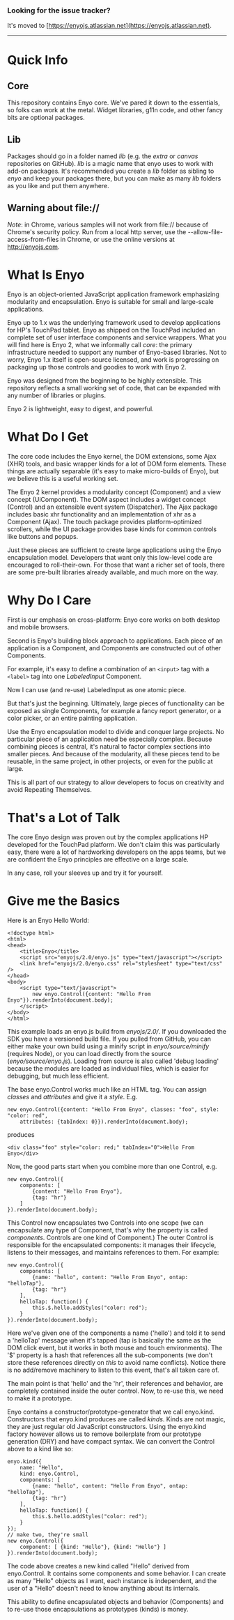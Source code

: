 ### Looking for the issue tracker?  
It's moved to [https://enyojs.atlassian.net](https://enyojs.atlassian.net).

---

# Quick Info

## Core

This repository contains Enyo core. We've pared it down to the essentials, so folks can work at the metal. Widget libraries, g11n code, and other fancy bits are optional packages.

## Lib

Packages should go in a folder named _lib_ (e.g. the _extra_ or _canvas_ repositories on GitHub). _lib_ is a magic name that enyo uses to work with add-on packages. It's recommended you create a _lib_ folder as sibling to _enyo_ and keep your packages there, but you can make as many _lib_ folders as you like and put them anywhere.

## Warning about file://

_Note_: in Chrome, various samples will not work from file:// because of Chrome's security policy. Run from a local http server, use the --allow-file-access-from-files in Chrome, or use the online versions at http://enyojs.com.

# What Is Enyo

Enyo is an object-oriented JavaScript application framework emphasizing modularity and encapsulation. Enyo is suitable for small and large-scale applications.

Enyo up to 1.x was the underlying framework used to develop applications for HP's TouchPad tablet. Enyo as shipped on the TouchPad included an complete set of user interface components and service wrappers. What you will find here is Enyo 2, what we informally call _core_: the primary infrastructure needed to support any number of Enyo-based libraries. Not to worry, Enyo 1.x itself is open-source licensed, and work is progressing on packaging up those controls and goodies to work with Enyo 2.

Enyo was designed from the beginning to be highly extensible. This repository reflects a small working set of code, that can be expanded with any number of libraries or plugins. 

Enyo 2 is lightweight, easy to digest, and powerful. 

# What Do I Get

The core code includes the Enyo kernel, the DOM extensions, some Ajax (XHR) tools, and basic wrapper kinds for a lot of DOM form elements. These things are actually separable (it's easy to make micro-builds of Enyo), but we believe this is a useful working set. 

The Enyo 2 kernel provides a modularity concept (Component) and a view concept (UiComponent). The DOM aspect includes a widget concept (Control) and an extensible event system (Dispatcher). The Ajax package includes basic xhr functionality and an implementation of xhr as a Component (Ajax).  The touch package provides platform-optimized scrollers, while the UI package provides base kinds for common controls like buttons and popups.

Just these pieces are sufficient to create large applications using the Enyo encapsulation model. Developers that want only this low-level code are encouraged to roll-their-own. For those that want a richer set of tools, there are some pre-built libraries already available, and much more on the way.

# Why Do I Care

First is our emphasis on cross-platform: Enyo core works on both desktop and mobile browsers.

Second is Enyo's building block approach to applications. Each piece of an application is a Component, and Components are constructed out of other Components.

For example, it's easy to define a combination of an `<input>` tag with a `<label>` tag into one _LabeledInput_ Component. 

Now I can use (and re-use) LabeledInput as one atomic piece. 

But that's just the beginning. Ultimately, large pieces of functionality can be exposed as single Components, for example a fancy report generator, or a color picker, or an entire painting application.

Use the Enyo encapsulation model to divide and conquer large projects. No particular piece of an application need be especially complex. Because combining pieces is central, it's natural to factor complex sections into smaller pieces. And because of the modularity, all these pieces tend to be reusable, in the same project, in other projects, or even for the public at large.

This is all part of our strategy to allow developers to focus on creativity and avoid Repeating Themselves.

# That's a Lot of Talk

The core Enyo design was proven out by the complex applications HP developed for the TouchPad platform. We don't claim this was particularly easy, there were a lot of hardworking developers on the apps teams, but we are confident the Enyo principles are effective on a large scale.

In any case, roll your sleeves up and try it for yourself.

# Give me the Basics

Here is an Enyo Hello World:

	<!doctype html>
	<html>
	<head>
		<title>Enyo</title>
		<script src="enyojs/2.0/enyo.js" type="text/javascript"></script>
		<link href="enyojs/2.0/enyo.css" rel="stylesheet" type="text/css" />
	</head>
	<body>
		<script type="text/javascript">
			new enyo.Control({content: "Hello From Enyo"}).renderInto(document.body);
		</script>
	</body>
	</html>

This example loads an enyo.js build from _enyojs/2.0/_. If you downloaded the SDK you have a versioned build file. If you pulled from GitHub, you can either make your own build using a minify script in _enyo/source/minify_ (requires Node), or you can load directly from the source (_enyo/source/enyo.js_). Loading from source is also called 'debug loading' because the modules are loaded as individual files, which is easier for debugging, but much less efficient.

The base enyo.Control works much like an HTML tag. You can assign _classes_ and _attributes_ and give it a _style_. E.g.

	new enyo.Control({content: "Hello From Enyo", classes: "foo", style: "color: red", 
        attributes: {tabIndex: 0}}).renderInto(document.body);

produces

	<div class="foo" style="color: red;" tabIndex="0">Hello From Enyo</div>

Now, the good parts start when you combine more than one Control, e.g.

	new enyo.Control({
		components: [
			{content: "Hello From Enyo"},
			{tag: "hr"}
		]
	}).renderInto(document.body);

This Control now encapsulates two Controls into one scope (we can encapsulate any type of Component, that's why the property is called _components_. Controls are one kind of Component.) The outer Control is responsible for the encapsulated components: it manages their lifecycle, listens to their messages, and maintains references to them. For example:

	new enyo.Control({
		components: [
			{name: "hello", content: "Hello From Enyo", ontap: "helloTap"},
			{tag: "hr"}
		],
		helloTap: function() {
			this.$.hello.addStyles("color: red");
		}
	}).renderInto(document.body);

Here we've given one of the components a name ('hello') and told it to send a 'helloTap' message when it's tapped (tap is basically the same as the DOM click event, but it works in both mouse and touch environments). The '$' property is a hash that references all the sub-components (we don't store these references directly on _this_ to avoid name conflicts). Notice there is no add/remove machinery to listen to this event, that's all taken care of.

The main point is that 'hello' and the 'hr', their references and behavior, are completely contained inside the outer control. Now, to re-use this, we need to make it a prototype.

Enyo contains a constructor/prototype-generator that we call enyo.kind. Constructors that enyo.kind produces are called _kinds_. Kinds are not magic, they are just regular old JavaScript constructors. Using the enyo.kind factory however allows us to remove boilerplate from our prototype generation (DRY) and have compact syntax. We can convert the Control above to a kind like so:

	enyo.kind({
		name: "Hello",
		kind: enyo.Control,
		components: [
			{name: "hello", content: "Hello From Enyo", ontap: "helloTap"},
			{tag: "hr"}
		],
		helloTap: function() {
			this.$.hello.addStyles("color: red");
		}
	});
	// make two, they're small
	new enyo.Control({
        component: [ {kind: "Hello"}, {kind: "Hello"} ]
    }).renderInto(document.body);

The code above creates a new kind called "Hello" derived from enyo.Control. It contains some components and some behavior. I can create as many "Hello" objects as I want, each instance is independent, and the user of a "Hello" doesn't need to know anything about its internals.

This ability to define encapsulated objects and behavior (Components) and to re-use those encapsulations as prototypes (kinds) is money.
